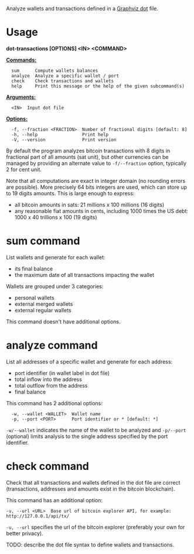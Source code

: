 Analyze wallets and transactions defined in a [Graphviz dot](https://graphviz.org/) file.

# Usage

**dot-transactions [OPTIONS] \<IN> \<COMMAND>**

**<u>Commands:</u>**
```
  sum      Compute wallets balances
  analyze  Analyze a specific wallet / port
  check    Check transactions and wallets
  help     Print this message or the help of the given subcommand(s)
```
**<u>Arguments:</u>**
```
  <IN>  Input dot file
```
**<u>Options:</u>**
```
  -f, --fraction <FRACTION>  Number of fractional digits [default: 8]
  -h, --help                 Print help
  -V, --version              Print version
```

By default the program analyzes bitcoin transactions with 8 digits in fractional part of all amounts
(sat unit), but other currencies can be managed by providing an alternate value to `-f/--fraction` option,
typically 2 for cent unit.

Note that all computations are exact in integer domain (no rounding errors are possible).
More precisely 64 bits integers are used, which can store up to 19 digits amounts.
This is large enough to express:
- all bitcoin amounts in sats: 21 millions x 100 millions (16 digits)
- any reasonable fiat amounts in cents, including 1000 times the US debt: 1000 x 40 trillions x 100 (19 digits)

# sum command

List wallets and generate for each wallet:
- its final balance
- the maximum date of all transactions impacting the wallet

Wallets are grouped under 3 categories:
- personal wallets
- external merged wallets
- external regular wallets

This command doesn't have additional options.

# analyze command

List all addresses of a specific wallet and generate for each address:
- port identifier (in wallet label in dot file)
- total inflow into the address
- total outflow from the address
- final balance

This command has 2 additional options:
```
  -w, --wallet <WALLET>  Wallet name
  -p, --port <PORT>      Port identifier or * [default: *]
```

`-w/--wallet` indicates the name of the wallet to be analyzed and `-p/--port` (optional) limits
analysis to the single address specified by the port identifier.

# check command

Check that all transactions and wallets defined in the dot file are correct
(transactions, addresses and amounts exist in the bitcoin blockchain).

This command has an additional option:
```
-u, --url <URL>  Base url of bitcoin explorer API, for example: http://127.0.0.1/api/tx/
```

`-u, --url` specifies the url of the bitcoin explorer (preferably your own for better privacy).

TODO: describe the dot file syntax to define wallets and transactions.
